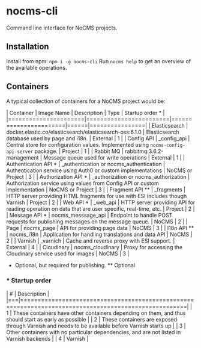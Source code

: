 
# nocms-cli

Command line interface for NoCMS projects.

## Installation

Install from npm: `npm i -g nocms-cli`
Run `nocms help` to get an overview of the available operations.

## Containers

A typical collection of containers for a NoCMS project would be:

| Container            | Image Name             | Description           | Type | Startup order * |
|======================|========================|=======================|======|================|
| Elasticsearch        | docker.elastic.co/elasticsearch/elasticsearch-oss:6.1.0 | Elasticsearch database used by page and i18n. | External | 1 |
| Config API           | <namespace>_config_api | Central store for configuration values. Implemented using `nocms-config-api-server` package. | Project | 1 |
| Rabbit MQ            | rabbitmq:3.6.2-management | Message queue used for write operations | External | 1 |
| Authentication API * | <namespace>_authentication or nocms_authentication | Authentication service using Auth0 or custom implementations | NoCMS or Project | 3 |
| Authorization API *  | <namespace>_authorization or nocms_authorization | Authorization service using values from Config API or custom implementation | NoCMS or Project | 3 |
| Fragment API **      | <namespace>_fragments  | HTTP server providing HTML fragments for use with ESI includes though Varnish | Project | 2 |
| Web API *            | <namespace>_web_api    | HTTP server providing API for reading operation on data that are user specific, real-time, etc. | Project | 2 |
| Message API *        | nocms_messsage_api     | Endpoint to handle POST requests for publishing messages on the message queue. | NoCMS | 2 |
| Page                 | nocms_page             | API for providing page data | NoCMS | 3 |
| I18n API **          | nocms_i18n             | Application for handling translations and data API | NoCMS | 2 |
| Varnish              | <namespace>_varnich    | Cache and reverse proxy with ESI support. | External | 4 |
| Cloudinary           | nocms_cloudinary       | Proxy for accessing the Cloudinary service used for images | NoCMS | 3 |

 * Optional, but required for publishing.
** Optional


### * Startup order

| # | Description                                                                                          |
|===|======================================================================================================|
| 1 | These containers have other containers depending on them, and thus should start as early as possible |
| 2 | These containers are exposed through Varnish and needs to be available before Varnish starts up      |
| 3 | Other containers with no particular dependencies, and are not listed in Varnish backends             |
| 4 | Varnish                                                                                              |

